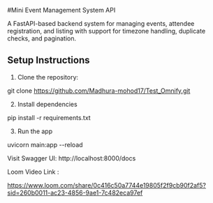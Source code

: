 #Mini Event Management System API

A FastAPI-based backend system for managing events, attendee registration, and listing with support for timezone handling, duplicate checks, and pagination.

## Setup Instructions
1. Clone the repository:
   
git clone https://github.com/Madhura-mohod17/Test_Omnify.git


2. Install dependencies
   
pip install -r requirements.txt

3. Run the app

uvicorn main:app --reload

Visit Swagger UI:  http://localhost:8000/docs


Loom Video Link :  

https://www.loom.com/share/0c416c50a7744e19805f2f9cb90f2af5?sid=260b0011-ac23-4856-9ae1-7c482eca97ef
